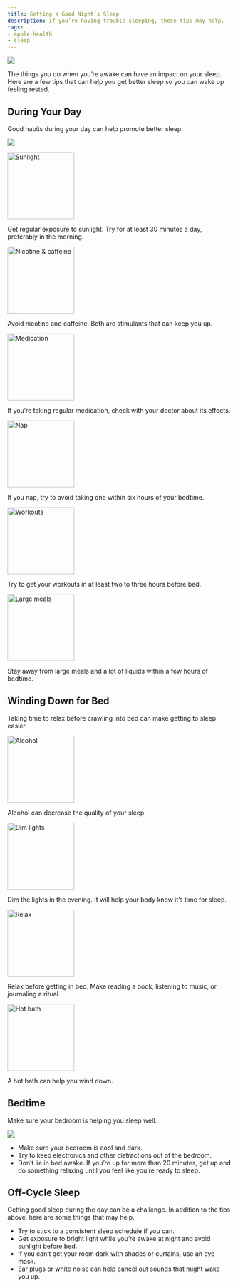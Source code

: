 ```yaml
---
title: Getting a Good Night’s Sleep
description: If you’re having trouble sleeping, these tips may help.
tags:
- apple-health
- sleep
---
```


![](/images/Eucalyptus-Sleep_Article_illustration.jpg)

The things you do when you’re awake can have an impact on your sleep. Here are a few tips that can help you get better sleep so you can wake up feeling rested.


## During Your Day

Good habits during your day can help promote better sleep.

![](/images/apphth-skyinline.jpg)

<div class="row">
    <div class="col col--2">
      <img src="/images/During_Day_Sunlight.svg" alt="Sunlight" width="150"/>
    </div>
    <div class="col col--10">
      <div class="v-center">
        <p>Get regular exposure to sunlight. Try for at least 30 minutes a day, preferably in the morning.</p>
      </div>
    </div>
    <div class="col col--2">
      <img src="/images/During_Day_Nicotine&Caffeine.svg" alt="Nicotine & caffeine" width="150"/>
    </div>
    <div class="col col--10">
      <div class="v-center">
        <p>Avoid nicotine and caffeine. Both are stimulants that can keep you up.</p>
      </div>
    </div>
    <div class="col col--2">
      <img src="/images/During_Day_medication.svg" alt="Medication" width="150"/>
    </div>
    <div class="col col--10">
      <div class="v-center">
        <p>If you’re taking regular medication, check with your doctor about its effects.</p>
      </div>
    </div>
    <div class="col col--2">
      <img src="/images/During_Day_Nap.svg" alt="Nap" width="150"/>
    </div>
    <div class="col col--10">
      <div class="v-center">
        <p>If you nap, try to avoid taking one within six hours of your bedtime.</p>
      </div>
    </div>
    <div class="col col--2">
      <img src="/images/During_Day_Workouts.svg" alt="Workouts" width="150"/>
    </div>
    <div class="col col--10">
      <div class="v-center">
        <p>Try to get your workouts in at least two to three hours before bed.</p>
      </div>
    </div>
    <div class="col col--2">
      <img src="/images/During_Day_LargeMeals.svg" alt="Large meals" width="150"/>
    </div>
    <div class="col col--10">
      <div class="v-center">
        <p>Stay away from large meals and a lot of liquids within a few hours of bedtime.</p>
      </div>
    </div>
</div>

## Winding Down for Bed

Taking time to relax before crawling into bed can make getting to sleep easier.

<div class="row">
    <div class="col col--2">
      <img src="/images/WindingDown_Alcohol.svg" alt="Alcohol" width="150"/>
    </div>
    <div class="col col--10">
      <div class="v-center">
        <p>Alcohol can decrease the quality of your sleep.</p>
      </div>
    </div>
    <div class="col col--2">
      <img src="/images/WindingDown_DimLights.svg" alt="Dim lights" width="150"/>
    </div>
    <div class="col col--10">
      <div class="v-center">
        <p>Dim the lights in the evening. It will help your body know it’s time for sleep.</p>
      </div>
    </div>
    <div class="col col--2">
      <img src="/images/WindingDown_Relax.svg" alt="Relax" width="150"/>
    </div>
    <div class="col col--10">
      <div class="v-center">
        <p>Relax before getting in bed. Make reading a book, listening to music, or journaling a ritual.</p>
      </div>
    </div>
    <div class="col col--2">
      <img src="/images/WindingDown_HotBath.svg" alt="Hot bath" width="150"/>
    </div>
    <div class="col col--10">
      <div class="v-center">
        <p>A hot bath can help you wind down.</p>
      </div>
    </div>
</div>

## Bedtime

Make sure your bedroom is helping you sleep well.

![](/images/Moon-bedroom.jpg)

- Make sure your bedroom is cool and dark.
- Try to keep electronics and other distractions out of the bedroom.
- Don’t lie in bed awake. If you’re up for more than 20 minutes, get up and do something relaxing until you feel like you’re ready to sleep.


## Off-Cycle Sleep

Getting good sleep during the day can be a challenge. In addition to the tips above, here are some things that may help.

- Try to stick to a consistent sleep schedule if you can.
- Get exposure to bright light while you’re awake at night and avoid sunlight before bed.
- If you can’t get your room dark with shades or curtains, use an eye-mask.
- Ear plugs or white noise can help cancel out sounds that might wake you up.
